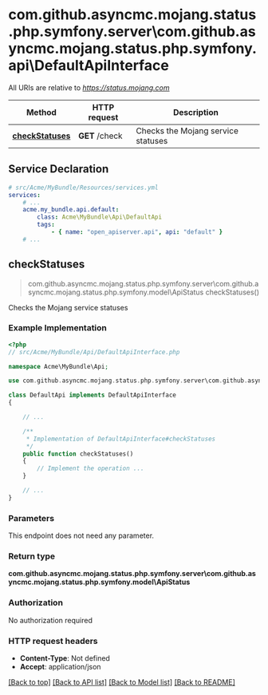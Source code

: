 # com.github.asyncmc.mojang.status.php.symfony.server\com.github.asyncmc.mojang.status.php.symfony.api\DefaultApiInterface

All URIs are relative to *https://status.mojang.com*

Method | HTTP request | Description
------------- | ------------- | -------------
[**checkStatuses**](DefaultApiInterface.md#checkStatuses) | **GET** /check | Checks the Mojang service statuses


## Service Declaration
```yaml
# src/Acme/MyBundle/Resources/services.yml
services:
    # ...
    acme.my_bundle.api.default:
        class: Acme\MyBundle\Api\DefaultApi
        tags:
            - { name: "open_apiserver.api", api: "default" }
    # ...
```

## **checkStatuses**
> com.github.asyncmc.mojang.status.php.symfony.server\com.github.asyncmc.mojang.status.php.symfony.model\ApiStatus checkStatuses()

Checks the Mojang service statuses

### Example Implementation
```php
<?php
// src/Acme/MyBundle/Api/DefaultApiInterface.php

namespace Acme\MyBundle\Api;

use com.github.asyncmc.mojang.status.php.symfony.server\com.github.asyncmc.mojang.status.php.symfony.api\DefaultApiInterface;

class DefaultApi implements DefaultApiInterface
{

    // ...

    /**
     * Implementation of DefaultApiInterface#checkStatuses
     */
    public function checkStatuses()
    {
        // Implement the operation ...
    }

    // ...
}
```

### Parameters
This endpoint does not need any parameter.

### Return type

**com.github.asyncmc.mojang.status.php.symfony.server\com.github.asyncmc.mojang.status.php.symfony.model\ApiStatus**

### Authorization

No authorization required

### HTTP request headers

 - **Content-Type**: Not defined
 - **Accept**: application/json

[[Back to top]](#) [[Back to API list]](../../README.md#documentation-for-api-endpoints) [[Back to Model list]](../../README.md#documentation-for-models) [[Back to README]](../../README.md)

